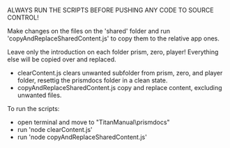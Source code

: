 ALWAYS RUN THE SCRIPTS BEFORE PUSHING ANY CODE TO SOURCE CONTROL!

Make changes on the files on the 'shared' folder and run 'copyAndReplaceSharedContent.js' to copy them to the relative app ones.

Leave only the introduction on each folder prism, zero, player! 
Everything else will be copied over and replaced.

- clearContent.js clears unwanted subfolder from prism, zero, and player folder, resettig the prismdocs folder in a clean state.
- copyAndReplaceSharedContent.js copy and replace content, excluding unwanted files.

To run the scripts:
- open terminal and move to "TitanManual\prismdocs"
- run 'node clearContent.js'
- run 'node copyAndReplaceSharedContent.js'